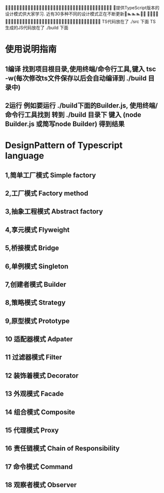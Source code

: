🌻🌻🌻🌻🌻🌻🌻🌻🌻🌻🌻🌻🌻🌻🌻🌻🌻🌻🌻🌻🌻🌻🌻🌻🌻🌻🌻🌻🌻🌻🌻🌻🌻🌻🌻🌻🌻🌻
🌻提供TypeScript版本的设计模式供大家学习. 近有30多种不同的设计模式正在不断更新🌹🏊🏊🏊🌻🌻
🌻🌻🌻🌻🌻🌻🌻🌻🌻🌻🌻🌻🌻🌻🌻🌻🌻🌻🌻🌻🌻🌻🌻🌻🌻🌻🌻🌻🌻🌻🌻🌻🌻🌻🌻🌻🌻🌻
TS代码放在了   ./src  下面
TS生成的JS代码放在了 ./build  下面

# 使用说明指南

## 1编译   找到项目根目录,使用终端/命令行工具,键入  tsc -w(每次修改ts文件保存以后会自动编译到 ./build 目录中)
## 2运行   例如要运行 ./build下面的Builder.js,  使用终端/命令行工具找到 转到 ./build 目录下   键入 (node Builder.js 或简写node Builder) 得到结果



# DesignPattern of Typescript language

## 1,简单工厂模式 Simple factory  
## 2,工厂模式  Factory method  
## 3,抽象工程模式 Abstract factory  
## 4,享元模式 Flyweight  
## 5,桥接模式 Bridge  
## 6,单例模式 Singleton
## 7,创建者模式 Builder  
## 8,策略模式 Strategy  
## 9,原型模式 Prototype  
## 10 适配器模式 Adpater  
## 11 过滤器模式 Filter
## 12 装饰着模式 Decorator
## 13 外观模式   Facade
## 14 组合模式 Composite
## 15 代理模式 Proxy
## 16 责任链模式 Chain of Responsibility
## 17 命令模式  Command
## 18 观察者模式 Observer 